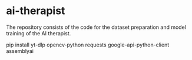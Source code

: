 # ai-therapist
The repository consists of the code for the dataset preparation and model training of the AI therapist.

pip install yt-dlp opencv-python requests google-api-python-client assemblyai

